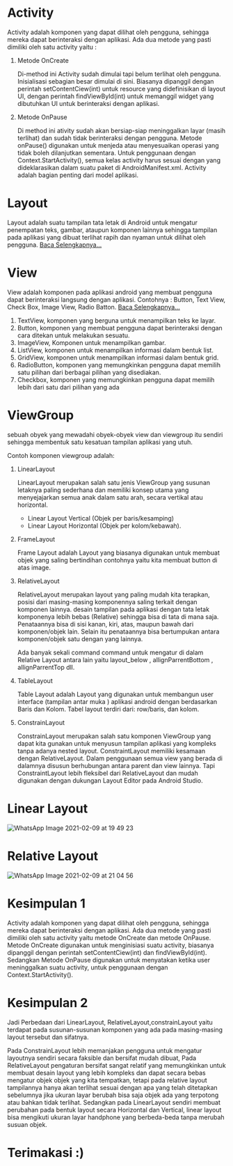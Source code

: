 # Activity

Activity adalah komponen yang dapat dilihat oleh pengguna, sehingga mereka dapat berinteraksi dengan aplikasi. Ada dua metode yang pasti dimiliki oleh satu activity yaitu :
1. Metode OnCreate

   Di-method ini Activity sudah dimulai tapi belum terlihat oleh pengguna. Inisialisasi sebagian besar dimulai di sini. 
   Biasanya dipanggil dengan perintah setContentCiew(int) untuk resource yang didefinisikan di layout UI, dengan perintah findViewById(int)  untuk  memanggil  widget  yang  dibutuhkan UI untuk  berinteraksi  dengan aplikasi.
   
2. Metode OnPause
    
   Di method ini ativity sudah akan bersiap-siap meninggalkan layar (masih terlihat) dan sudah tidak berinteraksi dengan pengguna. Metode onPause() digunakan untuk 
   menjeda atau menyesuaikan operasi yang tidak boleh dilanjutkan sementara. Untuk penggunaan dengan Context.StartActivity(), semua kelas activity harus sesuai dengan yang dideklarasikan 
   dalam suatu paket di AndroidManifest.xml. Activity adalah bagian penting dari model aplikasi.
   

# Layout

Layout adalah suatu tampilan tata letak di Android untuk mengatur penempatan teks, gambar, ataupun komponen lainnya sehingga tampilan pada aplikasi yang dibuat terlihat 
rapih dan nyaman untuk dilihat oleh pengguna. [ Baca Selengkapnya...](https://www.codepolitan.com/mempelajari-layout-pada-android-studio)

# View

View adalah komponen pada aplikasi android yang membuat pengguna dapat berinteraksi langsung dengan aplikasi. Contohnya : Button, Text View, Check Box, Image View, Radio Batton.
[ Baca Selengkapnya...](https://gatekno.net/perbedaan-view-dan-viewgroup-android/)

1.	TextView, komponen yang berguna untuk menampilkan teks ke layar.
2.	Button, komponen yang membuat pengguna dapat berinteraksi dengan cara ditekan untuk melakukan sesuatu.
3.	ImageView, Komponen untuk menampilkan gambar.
4.	ListView, komponen untuk menampilkan informasi dalam bentuk list.
5.	GridView, komponen untuk menampilkan informasi dalam bentuk grid.
6.	RadioButton, komponen yang memungkinkan pengguna dapat memilih satu pilihan dari berbagai pilihan yang disediakan.
7.	Checkbox, komponen yang memungkinkan pengguna dapat memilih lebih dari satu dari pilihan yang ada

# ViewGroup

sebuah obyek yang mewadahi obyek-obyek view dan viewgroup itu sendiri sehingga membentuk satu kesatuan tampilan aplikasi yang utuh. 

Contoh komponen viewgroup adalah:
1. LinearLayout 

   LinearLayout merupakan salah satu jenis ViewGroup yang susunan letaknya paling sederhana dan memiliki konsep utama yang menyejajarkan semua anak dalam satu arah, secara vertikal atau horizontal.
   - Linear Layout Vertical (Objek per baris/kesamping)
   - Linear Layout Horizontal (Objek per kolom/kebawah).

2. FrameLayout 

   Frame Layout adalah Layout yang biasanya digunakan untuk membuat objek yang saling bertindihan contohnya yaitu kita membuat button di atas image.

3. RelativeLayout 

   RelativeLayout merupakan layout yang paling mudah kita terapkan, posisi dari masing-masing komponennya saling terkait dengan komponen lainnya. desain tampilan pada aplikasi dengan tata letak komponenya lebih bebas (Relative) sehingga bisa di tata di mana saja.
   Penataannya bisa di sisi kanan, kiri, atas, maupun bawah dari komponen/objek lain. Selain itu penataannya bisa bertumpukan antara komponen/objek satu dengan yang lainnya.
   
   Ada banyak sekali command command untuk mengatur di dalam Relative Layout antara lain yaitu layout_below , allignParrentBottom , allignParrentTop dll.

4. TableLayout 

   Table Layout adalah Layout yang digunakan untuk membangun user interface (tampilan antar muka ) aplikasi android dengan berdasarkan Baris dan Kolom. Tabel layout terdiri dari: row/baris, dan kolom.

5. ConstrainLayout 
   
   ConstrainLayout merupakan salah satu komponen ViewGroup yang dapat kita gunakan untuk menyusun tampilan aplikasi yang kompleks tanpa adanya nested layout.
   ConstraintLayout memiliki kesamaan dengan RelativeLayout. Dalam penggunaan semua view yang berada di dalamnya disusun berhubungan antara parent dan view lainnya. Tapi ConstraintLayout lebih fleksibel dari RelativeLayout dan mudah digunakan dengan dukungan 
   Layout Editor pada Android Studio. 
   
# Linear Layout

![WhatsApp Image 2021-02-09 at 19 49 23](https://user-images.githubusercontent.com/60412314/107367593-14f33a80-6b12-11eb-930a-bb6c64d8ee73.jpeg)

# Relative Layout

![WhatsApp Image 2021-02-09 at 21 04 56](https://user-images.githubusercontent.com/60412314/107374755-846d2800-6b1a-11eb-9e9e-d341e4a33609.jpeg)

# Kesimpulan 1
Activity adalah komponen yang dapat dilihat oleh pengguna, sehingga mereka dapat berinteraksi dengan aplikasi. Ada dua metode yang pasti dimiliki oleh satu activity yaitu metode OnCreate dan metode OnPause.
Metode OnCreate digunakan untuk menginisiasi suatu activity, biasanya dipanggil dengan perintah setContentCiew(int) dan findViewById(int). Sedangkan Metode OnPause digunakan untuk menyatakan ketika user meninggalkan suatu activity, 
untuk penggunaan dengan Context.StartActivity().

# Kesimpulan 2
Jadi Perbedaan dari LinearLayout, RelativeLayout,constrainLayout yaitu terdapat pada susunan-susunan komponen yang ada pada masing-masing layout tersebut dan sifatnya.

Pada ConstrainLayout lebih memanjakan pengguna untuk mengatur layoutnya sendiri secara faksible dan bersifat mudah dibuat,
Pada RelativeLayout pengaturan bersifat sangat relatif yang memungkinkan untuk membuat desain layout yang lebih kompleks dan dapat secara bebas mengatur objek objek yang kita tempatkan, tetapi pada relative layout tampilannya hanya akan terlihat sesuai dengan apa 
yang telah ditetapkan sebelumnya jika ukuran layar berubah bisa saja objek ada yang terpotong atau bahkan tidak terlihat. Sedangkan pada LinearLayout sendiri membuat perubahan pada bentuk layout secara Horizontal dan Vertical, linear layout bisa mengikuti
ukuran layar handphone yang berbeda-beda tanpa merubah susuan objek.

# Terimakasi :)
